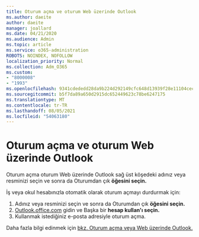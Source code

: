 ```yaml
---
title: Oturum açma ve oturum Web üzerinde Outlook
ms.author: daeite
author: daeite
manager: joallard
ms.date: 04/21/2020
ms.audience: Admin
ms.topic: article
ms.service: o365-administration
ROBOTS: NOINDEX, NOFOLLOW
localization_priority: Normal
ms.collection: Adm_O365
ms.custom:
- "8000008"
- "1993"
ms.openlocfilehash: 9341cdededd28da9b224d292149cfc648d13939f28e11104cecdec14eef7c5da
ms.sourcegitcommit: b5f7da89a650d2915dc652449623c78be6247175
ms.translationtype: MT
ms.contentlocale: tr-TR
ms.lasthandoff: 08/05/2021
ms.locfileid: "54063180"
---
```

# <a name="how-to-sign-out-of-outlook-on-the-web"></a>Oturum açma ve oturum Web üzerinde Outlook

Oturum açma oturum Web üzerinde Outlook sağ üst köşedeki adınız veya resminizi seçin ve sonra da Oturumdan çık **öğesini seçin.**

İş veya okul hesabınızla otomatik olarak oturum açmayı durdurmak için:

1. Adınız veya resminizi seçin ve sonra da Oturumdan çık **öğesini seçin.**
1. [Outlook.office.com](https://outlook.office.com/) gidin ve Başka bir **hesap kullan'ı seçin.**
1. Kullanmak istediğiniz e-posta adresiyle oturum açma.

Daha fazla bilgi edinmek için [bkz. Oturum açma veya Web üzerinde Outlook.](https://support.office.com/article/763fab4d-0138-4814-b450-37fc286bcb79)